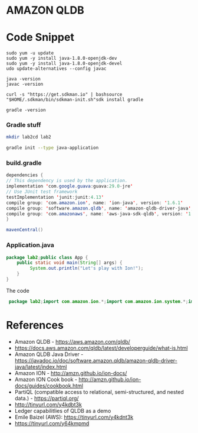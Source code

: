 # AMAZON QLDB

# Code Snippet


```
sudo yum -u update
sudo yum -y install java-1.8.0-openjdk-dev
sudo yum -y install java-1.8.0-openjdk-devel
udo update-alternatives --config javac

java -version
javac -version

curl -s "https://get.sdkman.io" | bashsource "$HOME/.sdkman/bin/sdkman-init.sh"sdk install gradle

gradle -version
```

### Gradle stuff
```bash
mkdir lab2cd lab2

gradle init --type java-application
```

### build.gradle

```java
dependencies {    
// This dependency is used by the application.    
implementation 'com.google.guava:guava:29.0-jre'    
// Use JUnit test framework    
testImplementation 'junit:junit:4.13'    
compile group: 'com.amazon.ion', name: 'ion-java', version: '1.6.1'    
compile group: 'software.amazon.qldb', name: 'amazon-qldb-driver-java', version: '2.0.0-rc.1'    
compile group: 'com.amazonaws', name: 'aws-java-sdk-qldb', version: '1.11.785'
}

mavenCentral()
```

### Application.java


```java
package lab2;public class App {
    public static void main(String[] args) {        
         System.out.println("Let's play with Ion!");    
    }
}
```

The code

```java
 package lab2;import com.amazon.ion.*;import com.amazon.ion.system.*;import com.amazon.ion.util.*;import software.amazon.awssdk.services.qldbsession.*;import software.amazon.awssdk.services.qldbsession.model.OccConflictException;import software.amazon.qldb.*;import software.amazon.qldb.exceptions.TransactionAbortedException;import java.util.Iterator;public class SlowUpdate {    public static void main(String[] args) throws Exception {        QldbSessionClientBuilder sessionClientBuilder = QldbSessionClient.builder();        //RetryPolicy retryPolicy = RetryPolicy.builder().maxRetries(3).build();        RetryPolicy retryPolicy = RetryPolicy.none();        QldbDriver driver = QldbDriver          .builder()          .ledger("ion-lab")          .sessionClientBuilder(sessionClientBuilder)          .transactionRetryPolicy(retryPolicy)          .build();        try {            driver.execute(txn -> {                Result result = txn.execute("SELEC
 ```
 

# References
* Amazon QLDB - https://aws.amazon.com/qldb/
* https://docs.aws.amazon.com/qldb/latest/developerguide/what-is.html
* Amazon QLDB Java Driver - https://javadoc.io/doc/software.amazon.qldb/amazon-qldb-driver-java/latest/index.html
* Amazon ION - http://amzn.github.io/ion-docs/
* Amazon ION Cook book - http://amzn.github.io/ion-docs/guides/cookbook.html
* PartiQL (compatible access to relational, semi-structured, and nested data.) - https://partiql.org/
* http://tinyurl.com/y4kdbt3k
*  Ledger capabilitlies of QLDB as a demo
*  Emile Baizel (AWS): https://tinyurl.com/y4kdnt3k
*  https://tinyurl.com/y64kmpmd
